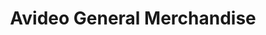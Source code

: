 ---
title: "Avideo General Merchandise"
url: /manila/avideo-general-merchandise/
shop: Elektronik
---